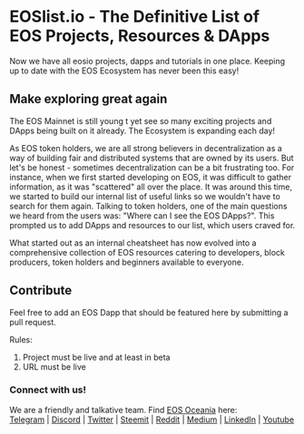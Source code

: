 # EOSlist.io - The Definitive List of EOS Projects, Resources & DApps

Now we have all eosio projects, dapps and tutorials in one place. Keeping up to date with the EOS Ecosystem has never been this easy!

## Make exploring great again

The EOS Mainnet is still young t yet see so many exciting projects and DApps being built on it already.
The Ecosystem is expanding each day!

As EOS token holders, we are all strong believers in decentralization as a way of building fair and distributed systems that are owned by its users. But let's be honest - sometimes decentralization can be a bit frustrating too. For instance, when we first started developing on EOS, it was difficult to gather information, as it was "scattered" all over the place. It was around this time, we started to build our internal list of useful links so we wouldn't have to search for them again. Talking to token holders, one of the main questions we heard from the users was: "Where can I see the EOS DApps?". This prompted us to add DApps and resources to our list, which users craved for.

What started out as an internal cheatsheet has now evolved into a comprehensive collection of EOS resources catering to developers, block producers, token holders and beginners available to everyone.


## Contribute

Feel free to add an EOS Dapp that should be featured here by submitting a pull request.

Rules:
1. Project must be live and at least in beta
2. URL must be live

### Connect with us!
We are a friendly and talkative team.
Find <a href="https://www.eosoceania.io">EOS Oceania</a> here:
<br><a href="https://t.me/joinchat/IB6xJg7tmo7v4knEJyQRSw" target="_blank" rel="noopener">Telegram</a> | <a href="https://discord.gg/eAdBZBv" target="_blank" rel="noopener">Discord</a> |  <a href="https://twitter.com/eosoceania" target="_blank" rel="noopener">Twitter</a> | <a href="https://steemit.com/@eosoceania" target="_blank" rel="noopener">Steemit</a> | <a href="https://www.reddit.com/user/eosoceania" target="_blank" rel="noopener">Reddit</a> | <a href="https://medium.com/eosoceania" target="_blank" rel="noopener">Medium</a> | <a href="https://www.linkedin.com/company/eosoceania" target="_blank" rel="noopener">LinkedIn</a> | <a href="https://www.youtube.com/channel/UCXdy_ey_cyZwuf8bvuymhmA" target="_blank" rel="noopener">Youtube</a>

